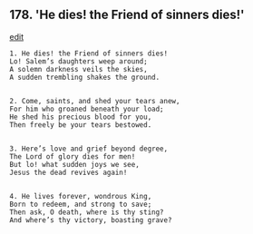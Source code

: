 
## 178.  'He dies! the Friend of sinners dies!'
[edit](https://docs.google.com/document/d/1NHxadtrtmeww0NSGuzKLE79Y9GhOZKlo/edit?mode=html)



    1. He dies! the Friend of sinners dies!
    Lo! Salem’s daughters weep around;
    A solemn darkness veils the skies,
    A sudden trembling shakes the ground.


    2. Come, saints, and shed your tears anew,
    For him who groaned beneath your load;
    He shed his precious blood for you,
    Then freely be your tears bestowed.


    3. Here’s love and grief beyond degree,
    The Lord of glory dies for men!
    But lo! what sudden joys we see,
    Jesus the dead revives again!


    4. He lives forever, wondrous King,
    Born to redeem, and strong to save;
    Then ask, O death, where is thy sting?
    And where’s thy victory, boasting grave?
